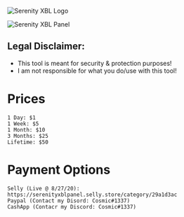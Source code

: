 ![Serenity XBL Logo](https://i.imgur.com/PVMugsB.png)

![Serenity XBL Panel](https://i.imgur.com/Qhp8kt6.png)

## Legal Disclaimer:			
 - This tool is meant for security & protection purposes!
 - I am not responsible for what you do/use with this tool!

# Prices
```
1 Day: $1
1 Week: $5
1 Month: $10
3 Months: $25
Lifetime: $50
```

# Payment Options
```
Selly (Live @ 8/27/20): https://serenityxblpanel.selly.store/category/29a1d3ac
Paypal (Contact my Disord: Cosmic#1337)
CashApp (Contacr my Discord: Cosmic#1337)
```
